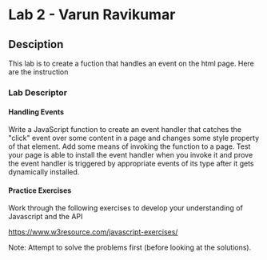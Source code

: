 # Lab 2 - Varun Ravikumar

## Desciption
This lab is to create a fuction that handles an event on the html page. Here are the instruction

### Lab Descriptor

#### Handling Events
Write a JavaScript function to create an event handler that catches the "click" event over some content in a page and changes some style property of that element. Add some means of invoking the function to a page. Test your page is able to install the event handler when you invoke it and prove the event handler is triggered by appropriate events of its type after it gets dynamically installed.

#### Practice Exercises
Work through the following exercises to develop your understanding of Javascript and the API

https://www.w3resource.com/javascript-exercises/

Note: Attempt to solve the problems first (before looking at the solutions).
